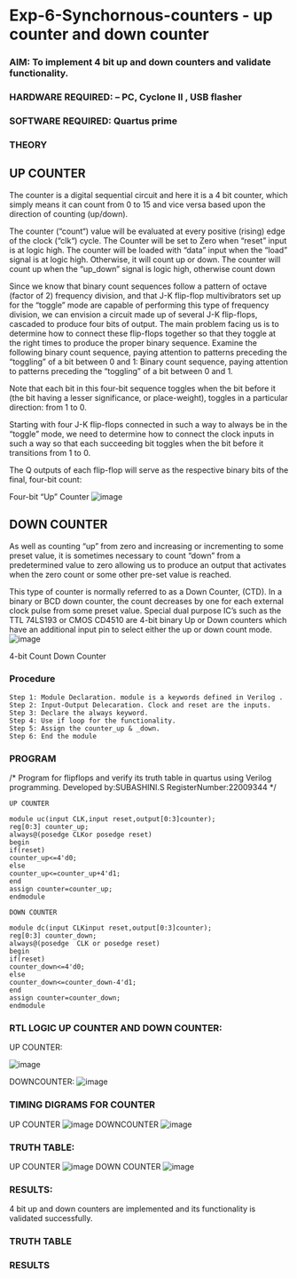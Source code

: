 # Exp-6-Synchornous-counters - up counter and down counter 
### AIM: To implement 4 bit up and down counters and validate  functionality.
### HARDWARE REQUIRED:  – PC, Cyclone II , USB flasher
### SOFTWARE REQUIRED:   Quartus prime
### THEORY 

## UP COUNTER 
The counter is a digital sequential circuit and here it is a 4 bit counter, which simply means it can count from 0 to 15 and vice versa based upon the direction of counting (up/down). 

The counter (“count“) value will be evaluated at every positive (rising) edge of the clock (“clk“) cycle.
The Counter will be set to Zero when “reset” input is at logic high.
The counter will be loaded with “data” input when the “load” signal is at logic high. Otherwise, it will count up or down.
The counter will count up when the “up_down” signal is logic high, otherwise count down

Since we know that binary count sequences follow a pattern of octave (factor of 2) frequency division, and that J-K flip-flop multivibrators set up for the “toggle” mode are capable of performing this type of frequency division, we can envision a circuit made up of several J-K flip-flops, cascaded to produce four bits of output.
The main problem facing us is to determine how to connect these flip-flops together so that they toggle at the right times to produce the proper binary sequence.
Examine the following binary count sequence, paying attention to patterns preceding the “toggling” of a bit between 0 and 1:
Binary count sequence, paying attention to patterns preceding the “toggling” of a bit between 0 and 1.

Note that each bit in this four-bit sequence toggles when the bit before it (the bit having a lesser significance, or place-weight), toggles in a particular direction: from 1 to 0.



 
 

Starting with four J-K flip-flops connected in such a way to always be in the “toggle” mode, we need to determine how to connect the clock inputs in such a way so that each succeeding bit toggles when the bit before it transitions from 1 to 0.

The Q outputs of each flip-flop will serve as the respective binary bits of the final, four-bit count:

 
 

Four-bit “Up” Counter
![image](https://user-images.githubusercontent.com/36288975/169644758-b2f4339d-9532-40c5-af40-8f4f8c942e2c.png)



## DOWN COUNTER 

As well as counting “up” from zero and increasing or incrementing to some preset value, it is sometimes necessary to count “down” from a predetermined value to zero allowing us to produce an output that activates when the zero count or some other pre-set value is reached.

This type of counter is normally referred to as a Down Counter, (CTD). In a binary or BCD down counter, the count decreases by one for each external clock pulse from some preset value. Special dual purpose IC’s such as the TTL 74LS193 or CMOS CD4510 are 4-bit binary Up or Down counters which have an additional input pin to select either the up or down count mode.
![image](https://user-images.githubusercontent.com/36288975/169644844-1a14e123-7228-4ed8-81a9-eb937dff4ac8.png)


4-bit Count Down Counter
### Procedure
```
Step 1: Module Declaration. module is a keywords defined in Verilog . 
Step 2: Input-Output Delecaration. Clock and reset are the inputs. 
Step 3: Declare the always keyword. 
Step 4: Use if loop for the functionality.
Step 5: Assign the counter_up & _down.
Step 6: End the module
```




### PROGRAM 
/*
Program for flipflops  and verify its truth table in quartus using Verilog programming.
Developed by:SUBASHINI.S
RegisterNumber:22009344
*/
```
UP COUNTER

module uc(input CLK,input reset,output[0:3]counter);
reg[0:3] counter_up;
always@(posedge CLKor posedge reset)
begin
if(reset)
counter_up<=4'd0;
else
counter_up<=counter_up+4'd1;
end
assign counter=counter_up;
endmodule

DOWN COUNTER

module dc(input CLKinput reset,output[0:3]counter);
reg[0:3] counter_down;
always@(posedge  CLK or posedge reset)
begin
if(reset)
counter_down<=4'd0;
else
counter_down<=counter_down-4'd1;
end
assign counter=counter_down;
endmodule
```







### RTL LOGIC UP COUNTER AND DOWN COUNTER:
UP COUNTER:

![image](https://github.com/SubashiniSenniappan/Exp-7-Synchornous-counters-/assets/119404951/4141f300-5647-4f0d-bca3-f35d8a623f65)

DOWNCOUNTER:
![image](https://github.com/SubashiniSenniappan/Exp-7-Synchornous-counters-/assets/119404951/10d03fa6-e7be-41e6-b6f7-9935e764ec72)



### TIMING DIGRAMS FOR COUNTER  
UP COUNTER
![image](https://github.com/SubashiniSenniappan/Exp-7-Synchornous-counters-/assets/119404951/913a6ad9-4ea2-4bd7-845c-0a4c42a1e338)
DOWNCOUNTER
![image](https://github.com/SubashiniSenniappan/Exp-7-Synchornous-counters-/assets/119404951/9e5a818b-3d80-4ce8-85da-e0c9353bbae9)

### TRUTH TABLE:
UP COUNTER
![image](https://github.com/SubashiniSenniappan/Exp-7-Synchornous-counters-/assets/119404951/ad632ab5-0981-4f68-88d6-b68fa5ffbd98)
DOWN COUNTER
![image](https://github.com/SubashiniSenniappan/Exp-7-Synchornous-counters-/assets/119404951/8e0d1e9a-aec8-481f-97e1-45d201760d31)
### RESULTS:
4 bit up and down counters are implemented and its functionality is validated successfully.












### TRUTH TABLE 






### RESULTS 
